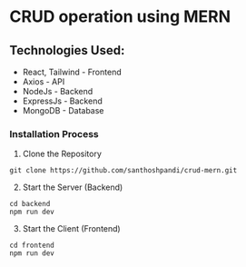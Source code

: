 # CRUD operation using MERN

## Technologies Used:

- React, Tailwind - Frontend
- Axios - API
- NodeJs - Backend
- ExpressJs - Backend
- MongoDB - Database

### Installation Process

1. Clone the Repository
```
git clone https://github.com/santhoshpandi/crud-mern.git
```

2. Start the Server (Backend)
```
cd backend
npm run dev
```

3. Start the Client (Frontend)
```
cd frontend
npm run dev
```